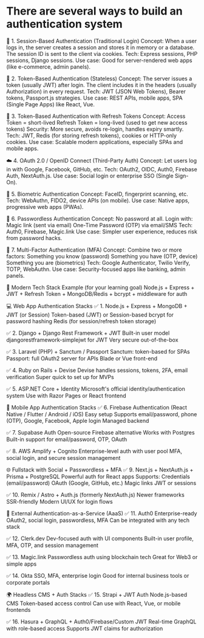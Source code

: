 # There are several ways to build an authentication system

🔐 1. Session-Based Authentication (Traditional Login)
Concept: When a user logs in, the server creates a session and stores it in memory or a database. The session ID is sent to the client via cookies.
Tech: Express sessions, PHP sessions, Django sessions.
Use case: Good for server-rendered web apps (like e-commerce, admin panels).

🔐 2. Token-Based Authentication (Stateless)
Concept: The server issues a token (usually JWT) after login. The client includes it in the headers (usually Authorization) in every request.
Tech: JWT (JSON Web Tokens), Bearer tokens, Passport.js strategies.
Use case: REST APIs, mobile apps, SPA (Single Page Apps) like React, Vue.

🔄 3. Token-Based Authentication with Refresh Tokens
Concept:
Access Token = short-lived
Refresh Token = long-lived (used to get new access tokens)
Security: More secure, avoids re-login, handles expiry smartly.
Tech: JWT, Redis (for storing refresh tokens), cookies or HTTP-only cookies.
Use case: Scalable modern applications, especially SPAs and mobile apps.

☁️ 4. OAuth 2.0 / OpenID Connect (Third-Party Auth)
Concept: Let users log in with Google, Facebook, GitHub, etc.
Tech: OAuth2, OIDC, Auth0, Firebase Auth, NextAuth.js.
Use case: Social login or enterprise SSO (Single Sign-On).

🔐 5. Biometric Authentication
Concept: FaceID, fingerprint scanning, etc.
Tech: WebAuthn, FIDO2, device APIs (on mobile).
Use case: Native apps, progressive web apps (PWAs).

🧠 6. Passwordless Authentication
Concept: No password at all. Login with:
Magic link (sent via email)
One-Time Password (OTP) via email/SMS
Tech: Auth0, Firebase, Magic.link
Use case: Simpler user experience, reduces risk from password hacks.

🧩 7. Multi-Factor Authentication (MFA)
Concept: Combine two or more factors:
Something you know (password)
Something you have (OTP, device)
Something you are (biometrics)
Tech: Google Authenticator, Twilio Verify, TOTP, WebAuthn.
Use case: Security-focused apps like banking, admin panels.

🚀 Modern Tech Stack Example (for your learning goal)
Node.js + Express + JWT + Refresh Token + MongoDB/Redis + bcrypt + middleware for auth

💻 Web App Authentication Stacks
✅ 1. Node.js + Express + MongoDB + JWT (or Session)
Token-based (JWT) or Session-based
bcrypt for password hashing
Redis (for session/refresh token storage)

✅ 2. Django + Django Rest Framework + JWT
Built-in user model
djangorestframework-simplejwt for JWT
Very secure out-of-the-box

✅ 3. Laravel (PHP) + Sanctum / Passport
Sanctum: token-based for SPAs
Passport: full OAuth2 server for APIs
Blade or Vue front-end

✅ 4. Ruby on Rails + Devise
Devise handles sessions, tokens, 2FA, email verification
Super quick to set up for MVPs

✅ 5. ASP.NET Core + Identity
Microsoft's official identity/authentication system
Use with Razor Pages or React frontend

📱 Mobile App Authentication Stacks
✅ 6. Firebase Authentication (React Native / Flutter / Android / iOS)
Easy setup
Supports email/password, phone (OTP), Google, Facebook, Apple login
Managed backend

✅ 7. Supabase Auth
Open-source Firebase alternative
Works with Postgres
Built-in support for email/password, OTP, OAuth

✅ 8. AWS Amplify + Cognito
Enterprise-level auth with user pool
MFA, social login, and secure session management

🌐 Fullstack with Social + Passwordless + MFA
✅ 9. Next.js + NextAuth.js + Prisma + PostgreSQL
Powerful auth for React apps
Supports:
Credentials (email/password)
OAuth (Google, GitHub, etc.)
Magic links
JWT or sessions

✅ 10. Remix / Astro + Auth.js (formerly NextAuth.js)
Newer frameworks
SSR-friendly
Modern UI/UX for login flows

🧩 External Authentication-as-a-Service (AaaS)
✅ 11. Auth0
Enterprise-ready
OAuth2, social login, passwordless, MFA
Can be integrated with any tech stack

✅ 12. Clerk.dev
Dev-focused auth with UI components
Built-in user profile, MFA, OTP, and session management

✅ 13. Magic.link
Passwordless auth using blockchain tech
Great for Web3 or simple apps

✅ 14. Okta
SSO, MFA, enterprise login
Good for internal business tools or corporate portals

🌍 Headless CMS + Auth Stacks
✅ 15. Strapi + JWT Auth
Node.js-based CMS
Token-based access control
Can use with React, Vue, or mobile frontends

✅ 16. Hasura + GraphQL + Auth0/Firebase/Custom JWT
Real-time GraphQL with role-based access
Supports JWT claims for authorization
